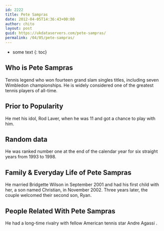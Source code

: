 ```yaml
---
id: 2222
title: Pete Sampras
date: 2012-04-05T14:36:43+00:00
author: chito
layout: post
guid: https://ukdataservers.com/pete-sampras/
permalink: /04/05/pete-sampras/
---
```


* some text
{: toc}
          
          
## Who is  Pete Sampras
                  
                  
                  
Tennis legend who won fourteen grand slam singles titles, including seven Wimbledon championships. He is widely considered one of the greatest tennis players of all-time.
                  
                
                
                
## Prior to Popularity 
                  
                  
                  
He met his idol, Rod Laver, when he was 11 and got a chance to play with him.
                  
                
                
                
## Random data 
                  
                  
                  
He was ranked number one at the end of the calendar year for six straight years from 1993 to 1998.
                  
                
                
                
## Family & Everyday Life of Pete Sampras
                  
                  
                  
He married Bridgette Wilson in September 2001 and had his first child with her, a son named Christian, in November 2002. Three years later, the couple welcomed their second son, Ryan.
                  
                
                
                
## People Related With  Pete Sampras
                  
                  
                  
He had a long-time rivalry with fellow American tennis star Andre Agassi .
                  
                
              
            
          
          
          
    
    
  
